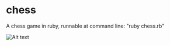 chess
=====

A chess game in ruby, runnable at command line: "ruby chess.rb"

![Alt text](http://i.imgur.com/eb6fWKB.png "Screenshot")

